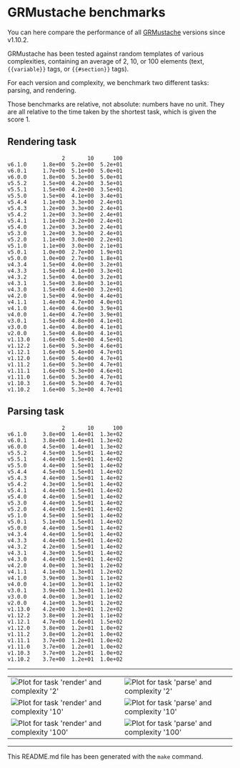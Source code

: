 # GRMustache benchmarks

You can here compare the performance of all [GRMustache](https://github.com/groue/GRMustache) versions since v1.10.2.

GRMustache has been tested against random templates of various complexities, containing an average of 2, 10, or 100 elements (text, `{{variable}}` tags, or `{{#section}}` tags).

For each version and complexity, we benchmark two different tasks: parsing, and rendering.

Those benchmarks are relative, not absolute: numbers have no unit. They are all relative to the time taken by the shortest task, which is given the score 1.


## Rendering task

	                 2       10      100
	v6.1.0     1.8e+00  5.2e+00  5.2e+01
	v6.0.1     1.7e+00  5.1e+00  5.0e+01
	v6.0.0     1.8e+00  5.3e+00  5.0e+01
	v5.5.2     1.5e+00  4.2e+00  3.5e+01
	v5.5.1     1.5e+00  4.2e+00  3.5e+01
	v5.5.0     1.5e+00  4.1e+00  3.4e+01
	v5.4.4     1.1e+00  3.3e+00  2.4e+01
	v5.4.3     1.2e+00  3.3e+00  2.4e+01
	v5.4.2     1.2e+00  3.3e+00  2.4e+01
	v5.4.1     1.1e+00  3.2e+00  2.4e+01
	v5.4.0     1.2e+00  3.3e+00  2.4e+01
	v5.3.0     1.2e+00  3.3e+00  2.4e+01
	v5.2.0     1.1e+00  3.0e+00  2.2e+01
	v5.1.0     1.1e+00  3.0e+00  2.1e+01
	v5.0.1     1.0e+00  2.7e+00  1.9e+01
	v5.0.0     1.0e+00  2.7e+00  1.8e+01
	v4.3.4     1.5e+00  4.0e+00  3.2e+01
	v4.3.3     1.5e+00  4.1e+00  3.3e+01
	v4.3.2     1.5e+00  4.0e+00  3.2e+01
	v4.3.1     1.5e+00  3.8e+00  3.1e+01
	v4.3.0     1.5e+00  4.6e+00  3.2e+01
	v4.2.0     1.5e+00  4.9e+00  4.4e+01
	v4.1.1     1.4e+00  4.7e+00  4.0e+01
	v4.1.0     1.4e+00  4.6e+00  3.9e+01
	v4.0.0     1.4e+00  4.7e+00  3.9e+01
	v3.0.1     1.5e+00  4.8e+00  4.1e+01
	v3.0.0     1.4e+00  4.8e+00  4.1e+01
	v2.0.0     1.5e+00  4.8e+00  4.1e+01
	v1.13.0    1.6e+00  5.4e+00  4.5e+01
	v1.12.2    1.6e+00  5.3e+00  4.6e+01
	v1.12.1    1.6e+00  5.4e+00  4.7e+01
	v1.12.0    1.6e+00  5.4e+00  4.7e+01
	v1.11.2    1.6e+00  5.3e+00  4.7e+01
	v1.11.1    1.6e+00  5.3e+00  4.6e+01
	v1.11.0    1.6e+00  5.3e+00  4.7e+01
	v1.10.3    1.6e+00  5.3e+00  4.7e+01
	v1.10.2    1.6e+00  5.3e+00  4.7e+01

## Parsing task

	                 2       10      100
	v6.1.0     3.8e+00  1.4e+01  1.3e+02
	v6.0.1     3.8e+00  1.4e+01  1.3e+02
	v6.0.0     4.5e+00  1.4e+01  1.3e+02
	v5.5.2     4.5e+00  1.5e+01  1.4e+02
	v5.5.1     4.4e+00  1.5e+01  1.4e+02
	v5.5.0     4.4e+00  1.5e+01  1.4e+02
	v5.4.4     4.5e+00  1.5e+01  1.4e+02
	v5.4.3     4.4e+00  1.5e+01  1.4e+02
	v5.4.2     4.3e+00  1.5e+01  1.4e+02
	v5.4.1     4.4e+00  1.5e+01  1.4e+02
	v5.4.0     4.4e+00  1.5e+01  1.4e+02
	v5.3.0     4.4e+00  1.5e+01  1.4e+02
	v5.2.0     4.4e+00  1.5e+01  1.4e+02
	v5.1.0     4.5e+00  1.5e+01  1.4e+02
	v5.0.1     5.1e+00  1.5e+01  1.4e+02
	v5.0.0     4.4e+00  1.5e+01  1.4e+02
	v4.3.4     4.4e+00  1.5e+01  1.4e+02
	v4.3.3     4.4e+00  1.5e+01  1.4e+02
	v4.3.2     4.2e+00  1.5e+01  1.4e+02
	v4.3.1     4.3e+00  1.5e+01  1.4e+02
	v4.3.0     4.4e+00  1.5e+01  1.4e+02
	v4.2.0     4.0e+00  1.3e+01  1.2e+02
	v4.1.1     4.1e+00  1.3e+01  1.2e+02
	v4.1.0     3.9e+00  1.3e+01  1.1e+02
	v4.0.0     4.1e+00  1.3e+01  1.1e+02
	v3.0.1     3.9e+00  1.3e+01  1.1e+02
	v3.0.0     4.0e+00  1.3e+01  1.1e+02
	v2.0.0     4.1e+00  1.3e+01  1.2e+02
	v1.13.0    4.2e+00  1.3e+01  1.2e+02
	v1.12.2    3.8e+00  1.2e+01  1.1e+02
	v1.12.1    4.7e+00  1.6e+01  1.5e+02
	v1.12.0    3.8e+00  1.2e+01  1.0e+02
	v1.11.2    3.8e+00  1.2e+01  1.0e+02
	v1.11.1    3.7e+00  1.2e+01  1.0e+02
	v1.11.0    3.7e+00  1.2e+01  1.0e+02
	v1.10.3    3.7e+00  1.2e+01  1.0e+02
	v1.10.2    3.7e+00  1.2e+01  1.0e+02

-----

<table border="0" cellspacing="0" cellpadding="0">
<tr>
<td>
<img src="/groue/GRMustacheBenchmark/raw/master/Plots/2-render.png" alt="Plot for task 'render' and complexity '2'">
</td>
<td>
<img src="/groue/GRMustacheBenchmark/raw/master/Plots/2-parse.png" alt="Plot for task 'parse' and complexity '2'">
</td>
</tr>
<tr>
<td>
<img src="/groue/GRMustacheBenchmark/raw/master/Plots/10-render.png" alt="Plot for task 'render' and complexity '10'">
</td>
<td>
<img src="/groue/GRMustacheBenchmark/raw/master/Plots/10-parse.png" alt="Plot for task 'parse' and complexity '10'">
</td>
</tr>
<tr>
<td>
<img src="/groue/GRMustacheBenchmark/raw/master/Plots/100-render.png" alt="Plot for task 'render' and complexity '100'">
</td>
<td>
<img src="/groue/GRMustacheBenchmark/raw/master/Plots/100-parse.png" alt="Plot for task 'parse' and complexity '100'">
</td>
</tr>
</table>

-----

This README.md file has been generated with the `make` command.


